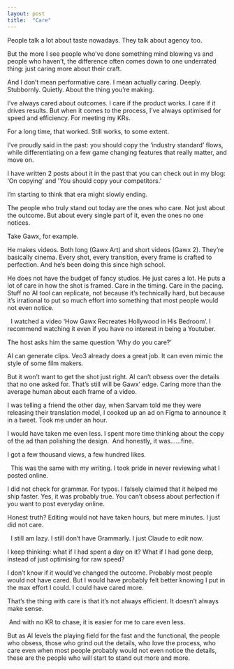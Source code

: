 ```yaml
---
layout: post
title:  "Care"
---
```


People talk a lot about taste nowadays. They talk about agency too.

But the more I see people who’ve done something mind blowing vs and people who haven’t, the difference often comes down to one underrated thing: just caring more about their craft.

And I don’t mean performative care. I mean actually caring. Deeply. Stubbornly. Quietly.
About the thing you’re making.

I’ve always cared about outcomes. I care if the product works. I care if it drives results. But when it comes to the process, I’ve always optimised for speed and efficiency. For meeting my KRs.

For a long time, that worked. Still works, to some extent.

I’ve proudly said in the past: you should copy the ‘industry standard’ flows, while differentiating on a few game changing features that really matter, and move on.  

I have written 2 posts about it in the past that you can check out in my blog: ‘On copying’ and 'You should copy your competitors.’

I’m starting to think that era might slowly ending.

The people who truly stand out today are the ones who care. Not just about the outcome. But about every single part of it, even the ones no one notices.

Take Gawx, for example.

He makes videos. Both long (Gawx Art) and short videos (Gawx 2). They’re basically cinema. Every shot, every transition, every frame is crafted to perfection. And he’s been doing this since high school.

He does not have the budget of fancy studios. He just cares a lot. He puts a lot of care in how the shot is framed. Care in the timing. Care in the pacing. Stuff no AI tool can replicate, not because it’s technically hard, but because it’s irrational to put so much effort into something that most people would not even notice.

  I watched a video ‘How Gawx Recreates Hollywood in His Bedroom’. I recommend watching it even if you have no interest in being a Youtuber.

The host asks him the same question ‘Why do you care?’

AI can generate clips. Veo3 already does a great job. It can even mimic the style of some film makers.

But it won’t want to get the shot just right.  AI can’t obsess over the details that no one asked for. That’s still will be Gawx’ edge. Caring more than the average human about each frame of a video.

I was telling a friend the other day, when Sarvam told me they were releasing their translation model, I cooked up an ad on Figma to announce it in a tweet. Took me under an hour.  

I would have taken me even less. I spent more time thinking about the copy of the ad than polishing the design.
 And honestly, it was……fine.

I got a few thousand views, a few hundred likes.

  This was the same with my writing. I took pride in never reviewing what I posted online. 

I did not check for grammar. For typos. I falsely claimed that it helped me ship faster. Yes, it was probably true. You can’t obsess about perfection if you want to post everyday online.  

Honest truth? Editing would not have taken hours, but mere minutes. I just did not care.

  I still am lazy. I still don’t have Grammarly. I just Claude to edit now.

I keep thinking: what if I had spent a day on it? What if I had gone deep, instead of just optimising for raw speed?

I don’t know if it would’ve changed the outcome. Probably most people would not have cared. But I would have probably felt better knowing I put in the max effort I could. I could have cared more. 

That’s the thing with care is that it’s not always efficient. It doesn’t always make sense.

 And with no KR to chase, it is easier for me to care even less.

But as AI levels the playing field for the fast and the functional, the people who obsess, those who grind out the details, who love the process, who care even when most people probably would not even notice the details, these are the people who will start to stand out more and more.

